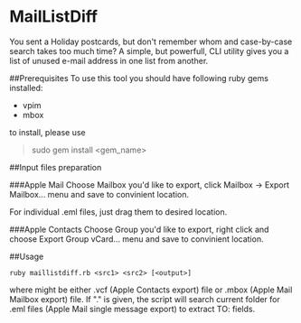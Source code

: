 MailListDiff
============
You sent a Holiday postcards, but don't remember whom and case-by-case search takes too much time? A simple, but powerfull, CLI utility gives you a list of unused e-mail address in one list from another.

##Prerequisites
To use this tool you should have following ruby gems installed:
- vpim
- mbox

to install, please use
> sudo gem install <gem_name>

##Input files preparation

###Apple Mail
Choose Mailbox you'd like to export, click Mailbox -> Export Mailbox... menu and save to convinient location.

For individual .eml files, just drag them to desired location.

###Apple Contacts
Choose Group you'd like to export, right click and choose Export Group vCard... menu and save to convinient location.

##Usage
```
ruby maillistdiff.rb <src1> <src2> [<output>]

```
where <srcX> might be either .vcf (Apple Contacts export) file or .mbox (Apple Mail Mailbox export) file. If "." is given, the script will search current folder for .eml files (Apple Mail single message export) to extract TO: fields.